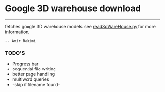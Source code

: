 # Google 3D warehouse download

---

fetches google 3D warehouse models.
see [read3dWareHouse.py](https://github.com/AmirooR/sketchup-downlad/blob/master/read3dWareHouse.py) for more information.

	-- Amir Rahimi

### TODO'S

* Progress bar
* sequential file writing
* better page handling
* multiword queries
* -skip if filename found-
